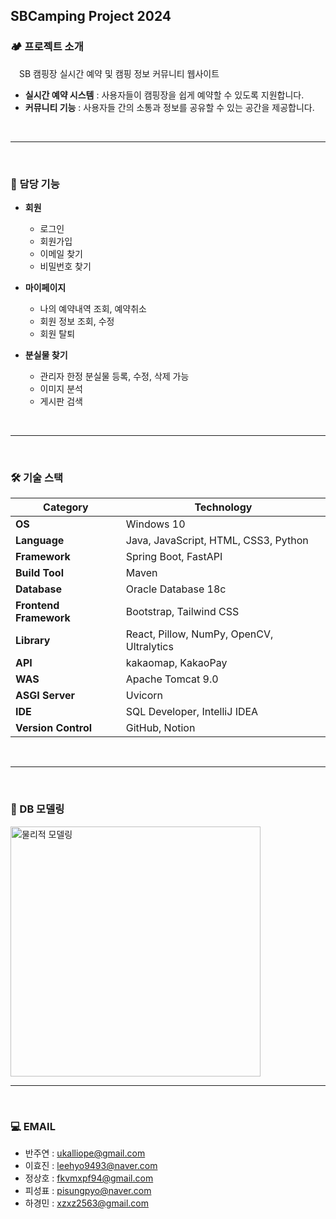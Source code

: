 ## SBCamping Project 2024 


### 🏕 프로젝트 소개
　SB 캠핑장 실시간 예약 및 캠핑 정보 커뮤니티 웹사이트

- **실시간 예약 시스템** : 사용자들이 캠핑장을 쉽게 예약할 수 있도록 지원합니다.
- **커뮤니티 기능** : 사용자들 간의 소통과 정보를 공유할 수 있는 공간을 제공합니다.

<br />
<hr/>
<br />

### 🎯 담당 기능

- **회원**
  - 로그인
  - 회원가입
  - 이메일 찾기
  - 비밀번호 찾기

- **마이페이지**
  - 나의 예약내역 조회, 예약취소
  - 회원 정보 조회, 수정
  - 회원 탈퇴

- **분실물 찾기**
  - 관리자 한정 분실물 등록, 수정, 삭제 가능
  - 이미지 분석
  - 게시판 검색

<br />
<hr />
<br />

### 🛠 기술 스택
| **Category**         | **Technology**                             |
|----------------------|--------------------------------------------|
| **OS**               | Windows 10                                 |
| **Language**         | Java, JavaScript, HTML, CSS3, Python        |
| **Framework**        | Spring Boot, FastAPI                       |
| **Build Tool**       | Maven                                      |
| **Database**         | Oracle Database 18c                        |
| **Frontend Framework**| Bootstrap, Tailwind CSS                    |
| **Library**          | React, Pillow, NumPy, OpenCV, Ultralytics |
| **API**              | kakaomap, KakaoPay                         |
| **WAS**              | Apache Tomcat 9.0                          |
| **ASGI Server**      | Uvicorn                                    |
| **IDE**              | SQL Developer, IntelliJ IDEA               |
| **Version Control**  | GitHub, Notion                             |

<br />
<hr/>
<br />

### 📖 DB 모델링

<img src="https://github.com/vanjooda/SBC2024/blob/main/%EB%AC%BC%EB%A6%AC%EC%A0%81%EB%AA%A8%EB%8D%B8_%EC%B5%9C%EC%A2%85.png" alt="물리적 모델링" width="400">

<br />
<hr/>
<br />

### 💻 EMAIL

- 반주연 : <ukalliope@gmail.com>
- 이효진 : <leehyo9493@naver.com>
- 정상호 : <fkvmxpf94@gmail.com>
- 피성표 : <pisungpyo@naver.com>
- 하경민 : <xzxz2563@gmail.com>

<br />
